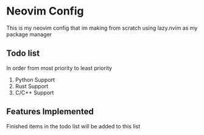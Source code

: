 # Neovim Config

This is my neovim config that im making from scratch using lazy.nvim as my package manager

## Todo list
In order from most priority to least priority
1. Python Support
2. Rust Support
3. C/C++ Support

## Features Implemented
Finished items in the todo list will be added to this list
